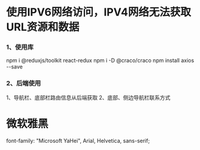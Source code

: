 # 使用IPV6网络访问，IPV4网络无法获取URL资源和数据

###  1、使用库
npm i @reduxjs/toolkit react-redux
npm i -D @craco/craco
npm install axios --save

### 2、后端使用
1、导航栏、底部栏路由信息从后端获取
2、底部、侧边导航栏联系方式



# 微软雅黑
font-family: "Microsoft YaHei", Arial, Helvetica, sans-serif;